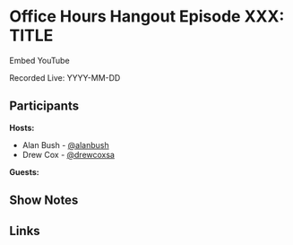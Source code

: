 # Office Hours Hangout Episode XXX: TITLE

Embed YouTube

Recorded Live: YYYY-MM-DD

## Participants
**Hosts:**

* Alan Bush - [@alanbush](https://twitter.com/alanbush)
* Drew Cox - [@drewcoxsa](https://twitter.com/drewcoxsa)

**Guests:**


## Show Notes



## Links
